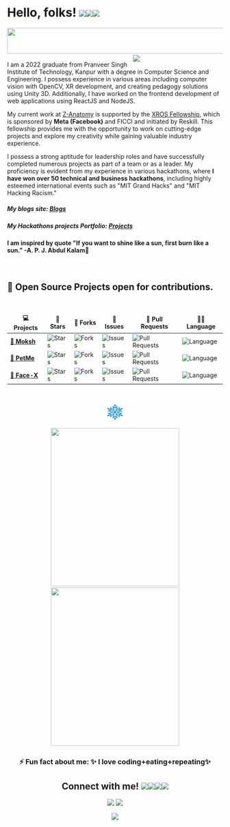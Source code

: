 
# Hello, folks! <img src="https://emoji.slack-edge.com/T0172CCPGUW/party-blob/d7253707fa13e9ee.gif" width="30"/><img src="https://emoji.slack-edge.com/T0172CCPGUW/party-blob/d7253707fa13e9ee.gif" width="30"/><img src="https://emoji.slack-edge.com/T0172CCPGUW/party-blob/d7253707fa13e9ee.gif" width="30"/>
<img src="https://github.com/akshitagupta15june/akshitagupta15june/blob/master/ai.gif" width="590px" height="60px">


<img align="right" img src="https://raw.githubusercontent.com/akshitagupta15june/akshitagupta15june/master/200w.webp" width="210px">

I am a 2022 graduate from Pranveer Singh Institute of Technology, Kanpur with a degree in Computer Science and Engineering. I possess experience in various areas including computer vision with OpenCV, XR development, and creating pedagogy solutions using Unity 3D. Additionally, I have worked on the frontend development of web applications using ReactJS and NodeJS. 

My current work at [Z-Anatomy](https://github.com/LluisV/Z-Anatomy-testing) is supported by the [XROS Fellowship](https://xrosfellowship.ficci.in/), which is sponsored by <b>Meta (Facebook)</b> and FICCI and initiated by Reskill. This fellowship provides me with the opportunity to work on cutting-edge projects and explore my creativity while gaining valuable industry experience.

I possess a strong aptitude for leadership roles and have successfully completed numerous projects as part of a team or as a leader. My proficiency is evident from my experience in various hackathons, where <b>I have won over 50 technical and business hackathons</b>, including highly esteemed international events such as "MIT Grand Hacks" and "MIT Hacking Racism."


##### My blogs site: [Blogs](https://medium.com/@akshitagupta15june)

##### My Hackathons projects Portfolio: [Projects](https://devpost.com/akshitagupta15june)

#### I am inspired by quote "If you want to shine like a sun, first burn like a sun." -A. P. J. Abdul Kalam🙏


</br>
	
<h2><b>🥇 Open Source Projects open for contributions.</b></h2>

  <br />
  <table>
    <thead align="center">
      <tr border: none;>
        <td><b>💻 Projects</b></td>
        <td><b>🌟 Stars</b></td>
        <td><b>🍴 Forks</b></td>
        <td><b>🐛 Issues</b></td>
        <td><b>🔔 Pull Requests</b></td>
        <td><b>👨‍💻 Language</b></td>
      </tr>
    </thead>
    <tbody>
      <tr>
	      <td><a href="https://github.com/akshitagupta15june/Moksh"><b>🌸 Moksh</b></a></td>
        <td><img alt="Stars" src="https://img.shields.io/github/stars/akshitagupta15june/Moksh?style=flat-square&labelColor=343b41"/></td>
        <td><img alt="Forks" src="https://img.shields.io/github/forks/akshitagupta15june/Moksh?style=flat-square&labelColor=343b41"/></td>
        <td><img alt="Issues" src="https://img.shields.io/github/issues/akshitagupta15june/Moksh?style=flat-square"/></td>
        <td><img alt="Pull Requests" src="https://img.shields.io/github/issues-pr/akshitagupta15june/Moksh?style=flat-square"/></td>
        <td><img alt="Language" src="https://img.shields.io/github/languages/top/akshitagupta15june/Moksh?style=flat-square"/></td>
      </tr>
      <tr>
	      <td><a href="https://github.com/akshitagupta15june/PetMe"><b>🐶 PetMe</b></a></td>
        <td><img alt="Stars" src="https://img.shields.io/github/stars/akshitagupta15june/PetMe?style=flat-square&labelColor=343b41"/></td>
        <td><img alt="Forks" src="https://img.shields.io/github/forks/akshitagupta15june/PetMe?style=flat-square&labelColor=343b41"/></td>
        <td><img alt="Issues" src="https://img.shields.io/github/issues/akshitagupta15june/PetMe?style=flat-square"/></td>
        <td><img alt="Pull Requests" src="https://img.shields.io/github/issues-pr/akshitagupta15june/PetMe?style=flat-square"/></td>
        <td><img alt="Language" src="https://img.shields.io/github/languages/top/akshitagupta15june/PetMe?label=Python&style=flat-square"/></td>
      </tr>
      <tr>
	      <td><a href="https://github.com/akshitagupta15june/Face-X"><b>👨 Face-X</b></a></td>
        <td><img alt="Stars" src="https://img.shields.io/github/stars/akshitagupta15june/Face-Recognition-Attendance-System?style=flat-square&labelColor=343b41"/></td>
        <td><img alt="Forks" src="https://img.shields.io/github/forks/akshitagupta15june/Face-Recognition-Attendance-System?style=flat-square&labelColor=343b41"/></td>
        <td><img alt="Issues" src="https://img.shields.io/github/issues/akshitagupta15june/Face-Recognition-Attendance-System?style=flat-square"/></td>
        <td><img alt="Pull Requests" src="https://img.shields.io/github/issues-pr/akshitagupta15june/Face-Recognition-Attendance-System?style=flat-square"/></td>
        <td><img alt="Language" src="https://img.shields.io/github/languages/top/akshitagupta15june/Face-Recognition-Attendance-System?style=flat-square"/></td> 
      </tr>
    </tbody>
  </table>

<br/>  
  


	


<div align="center">
  




</div>

<div align="center">
  


  
  <img align="center" a href='https://archiveprogram.github.com/'><img src='https://raw.githubusercontent.com/acervenky/animated-github-badges/master/assets/acbadge.gif' width='40' height='40'></a>
  
  <img src="https://github.com/akshitagupta15june/akshitagupta15june/blob/master/octocat.jpeg" height=370 width=300><img src="https://github.com/akshitagupta15june/akshitagupta15june/blob/master/Images/grad-dia.jpeg" height=370 width=300>

 ### ⚡ Fun fact about me: ✨ I love coding+eating+repeating✨ 
 

 

<h2>Connect with me!  <img src="https://emoji.slack-edge.com/T0172CCPGUW/party-blob/d7253707fa13e9ee.gif" width="30"/><img src="https://emoji.slack-edge.com/T0172CCPGUW/party-blob/d7253707fa13e9ee.gif" width="30"/><img src="https://emoji.slack-edge.com/T0172CCPGUW/party-blob/d7253707fa13e9ee.gif" width="30"/><img src="https://emoji.slack-edge.com/T0172CCPGUW/party-blob/d7253707fa13e9ee.gif" width="30"/></h2>
 
[<img src="https://img.shields.io/badge/linkedin-%230077B5.svg?&style=for-the-badge&logo=linkedin&logoColor=white" />](https://www.linkedin.com/in/akshita-gupta-a4a895187/) 
[<img src="https://img.shields.io/badge/BLOGS-%23292929.svg?&style=for-the-badge&logo=BLOGS&logoColor=white" />](https://medium.com/@akshitagupta15june) 

![](https://visitor-badge.glitch.me/badge?page_id=akshitagupta15june.akshitagupta15june)

</div>





